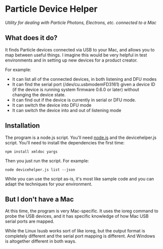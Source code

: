 # Particle Device Helper

*Utility for dealing with Particle Photons, Electrons, etc. connected to a Mac*

## What does it do?

It finds Particle devices connected via USB to your Mac, and allows you to map between useful things. I imagine this would be very helpful in test environments and in setting up new devices for a product creator.

For example:

- It can list all of the connected devices, in both listening and DFU modes
- It can find the serial port (/dev/cu.usbmodemFD3161) given a device ID (if the device is running system firmware 0.6.0 or later) without changing the device state.
- It can find out if the device is currently in serial or DFU mode.
- It can switch the device into DFU mode
- It can switch the device into and out of listening mode

## Installation

The program is a node.js script. You'll need [node.js](https://nodejs.org/) and the devicehelper.js script. You'll need to install the dependencies the first time:

```
npm install xmldoc yargs
```

Then you just run the script. For example:

```
node devicehelper.js list --json
```

While you can use the script as-is, it's most like sample code and you can adapt the techniques for your environment.

## But I don't have a Mac

At this time, the program is very Mac-specific. It uses the ioreg command to probe the USB devices, and it has specific knowledge of how Mac USB serial ports are mapped.

While the Linux lsusb works sort of like ioreg, but the output format is completely different and the serial port mapping is different. And Windows is altogether different in both ways.




 



